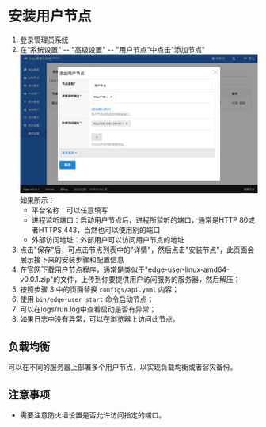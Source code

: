 # 安装用户节点
1. 登录管理员系统
2. 在"系统设置" -- "高级设置" -- "用户节点"中点击"添加节点"
   ![Install1.png](Install1.png)
   如果所示：
   * 平台名称：可以任意填写
   * 进程监听端口：启动用户节点后，进程所监听的端口，通常是HTTP 80或者HTTPS 443，当然也可以使用别的端口
   * 外部访问地址：外部用户可以访问用户节点的地址
3. 点击"保存"后，可点击节点列表中的"详情"，然后点击"安装节点"，此页面会展示接下来的安装步骤和配置信息
4. 在官网下载用户节点程序，通常是类似于"edge-user-linux-amd64-v0.0.1.zip"的文件，上传到你要提供用户访问服务的服务器，然后解压；
5. 按照步骤 3 中的页面替换 `configs/api.yaml` 内容；
6. 使用 `bin/edge-user start` 命令启动节点；
7. 可以在logs/run.log中查看启动是否有异常；
8. 如果日志中没有异常，可以在浏览器上访问此节点。

## 负载均衡
可以在不同的服务器上部署多个用户节点，以实现负载均衡或者容灾备份。

## 注意事项
* 需要注意防火墙设置是否允许访问指定的端口。